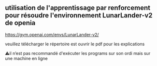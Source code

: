 ## utilisation de l'apprentissage par renforcement pour résoudre l'environnement LunarLander-v2 de openia

https://gym.openai.com/envs/LunarLander-v2/


veuillez télécharger le répertoire est ouvrir le pdf pour les explications

⚠️il n’est pas recommandé d'exécuter les programs sur son ordi mais sur une machine en ligne

